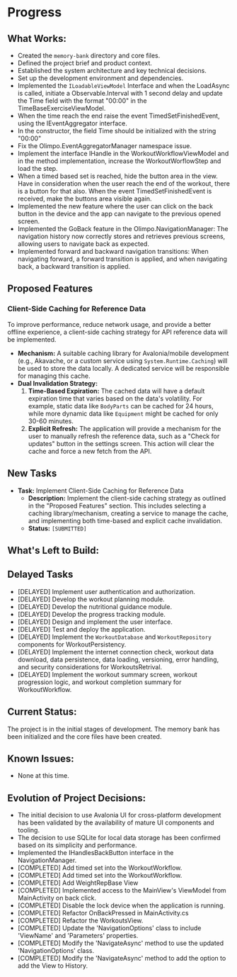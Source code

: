 # Progress

## What Works:
- Created the `memory-bank` directory and core files.
- Defined the project brief and product context.
- Established the system architecture and key technical decisions.
- Set up the development environment and dependencies.
- Implemented the  `ILoadableViewModel` Interface and when the LoadAsync is called, initiate a Observable.Interval with 1 second delay and update the Time field  with the  format "00:00" in the TimeBaseExerciseViewModel.
- When the time reach the end raise the event TimedSetFinishedEvent, using the IEventAggregator interface.
- In the constructor, the field Time should be initialized with the string "00:00"
- Fix the Olimpo.EventAggregatorManager namespace issue.
- Implement the interface IHandle<TimedSetFinishedEvent> in the WorkoutWorkflowViewModel and in the method implementation, increase the WorkoutWorflowStep and load the step.
- When a timed based set is reached, hide the button area in the view. Have in consideration when the user reach the end of the workout, there is a button for that also. When the event TimedSetFinishedEvent is received, make the buttons area visible again.
- Implemented the new feature where the user can click on the back button in the device and the app can navigate to the previous opened screen.
- Implemented the GoBack feature in the Olimpo.NavigationManager: The navigation history now correctly stores and retrieves previous screens, allowing users to navigate back as expected.
- Implemented forward and backward navigation transitions: When navigating forward, a forward transition is applied, and when navigating back, a backward transition is applied.

## Proposed Features

### Client-Side Caching for Reference Data

To improve performance, reduce network usage, and provide a better offline experience, a client-side caching strategy for API reference data will be implemented.

*   **Mechanism:** A suitable caching library for Avalonia/mobile development (e.g., Akavache, or a custom service using `System.Runtime.Caching`) will be used to store the data locally. A dedicated service will be responsible for managing this cache.
*   **Dual Invalidation Strategy:**
    1.  **Time-Based Expiration:** The cached data will have a default expiration time that varies based on the data's volatility. For example, static data like `BodyParts` can be cached for 24 hours, while more dynamic data like `Equipment` might be cached for only 30-60 minutes.
    2.  **Explicit Refresh:** The application will provide a mechanism for the user to manually refresh the reference data, such as a "Check for updates" button in the settings screen. This action will clear the cache and force a new fetch from the API.

## New Tasks

*   **Task:** Implement Client-Side Caching for Reference Data
    *   **Description:** Implement the client-side caching strategy as outlined in the "Proposed Features" section. This includes selecting a caching library/mechanism, creating a service to manage the cache, and implementing both time-based and explicit cache invalidation.
    *   **Status:** `[SUBMITTED]`

## What's Left to Build:

## Delayed Tasks
- [DELAYED] Implement user authentication and authorization.
- [DELAYED] Develop the workout planning module.
- [DELAYED] Develop the nutritional guidance module.
- [DELAYED] Develop the progress tracking module.
- [DELAYED] Design and implement the user interface.
- [DELAYED] Test and deploy the application.
- [DELAYED] Implement the `WorkoutDatabase` and `WorkoutRepository` components for WorkoutPersistency.
- [DELAYED] Implement the internet connection check, workout data download, data persistence, data loading, versioning, error handling, and security considerations for WorkoutsRetrival.
- [DELAYED] Implement the workout summary screen, workout progression logic, and workout completion summary for WorkoutWorkflow.

## Current Status:
The project is in the initial stages of development. The memory bank has been initialized and the core files have been created.

## Known Issues:
- None at this time.

## Evolution of Project Decisions:
- The initial decision to use Avalonia UI for cross-platform development has been validated by the availability of mature UI components and tooling.
- The decision to use SQLite for local data storage has been confirmed based on its simplicity and performance.
- Implemented the IHandlesBackButton interface in the NavigationManager.
- [COMPLETED] Add timed set into the WorkoutWorkflow.
- [COMPLETED] Add timed set into the WorkoutWorkflow.
- [COMPLETED] Add WeightRepBase View
- [COMPLETED] Implemented access to the MainView's ViewModel from MainActivity on back click.
- [COMPLETED] Disable the lock device when the application is running.
- [COMPLETED] Refactor OnBackPressed in MainActivity.cs
- [COMPLETED] Refactor the WorkoutsView.
- [COMPLETED] Update the 'NavigationOptions' class to include 'ViewName' and 'Parameters' properties.
- [COMPLETED] Modify the 'NavigateAsync' method to use the updated 'NavigationOptions' class.
- [COMPLETED] Modify the 'NavigateAsync' method to add the option to add the View to History.
